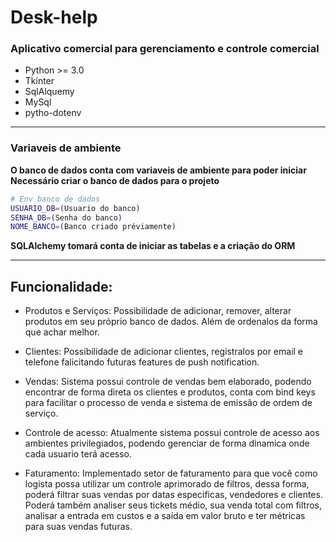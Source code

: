 # Desk-help

### **Aplicativo comercial para gerenciamento e controle comercial**

- Python >= 3.0
- Tkinter
- SqlAlquemy
- MySql
- pytho-dotenv

---

### Variaveis de ambiente

**O banco de dados conta com variaveis de ambiente para poder iniciar**
**Necessário criar o banco de dados para o projeto**

```Bash
# Env banco de dados
USUARIO_DB=(Usuario do banco)
SENHA_DB=(Senha do banco)
NOME_BANCO=(Banco criado préviamente)
```

**SQLAlchemy tomará conta de iniciar as tabelas e a criação do ORM**

---

## **Funcionalidade:** 
- Produtos e Serviços: Possibilidade de adicionar, remover, alterar produtos em seu próprio banco de dados. Além de ordenalos da forma que achar melhor.

- Clientes: Possibilidade de adicionar clientes, registralos por email e telefone falicitando futuras features de push notification.

- Vendas: Sistema possui controle de vendas bem elaborado, podendo encontrar de forma direta os clientes e produtos, conta com bind keys para facilitar o processo de venda e sistema de emissão de ordem de serviço.

- Controle de acesso: Atualmente sistema possui controle de acesso aos ambientes privilegiados, podendo gerenciar de forma dinamica onde cada usuario terá acesso.

- Faturamento: Implementado setor de faturamento para que você como logista possa utilizar um controle aprimorado de filtros, dessa forma, poderá filtrar suas vendas por datas especificas, vendedores e clientes. Poderá também analiser seus tickets médio, sua venda total com filtros, analisar a entrada em custos e a saída em valor bruto e ter métricas para suas vendas futuras.